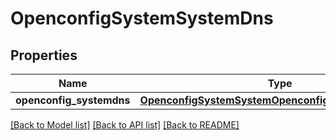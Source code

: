 # OpenconfigSystemSystemDns

## Properties
Name | Type | Description | Notes
------------ | ------------- | ------------- | -------------
**openconfig_systemdns** | [**OpenconfigSystemSystemOpenconfigsystemsystemDns**](OpenconfigSystemSystemOpenconfigsystemsystemDns.md) |  | [optional] 

[[Back to Model list]](../README.md#documentation-for-models) [[Back to API list]](../README.md#documentation-for-api-endpoints) [[Back to README]](../README.md)


